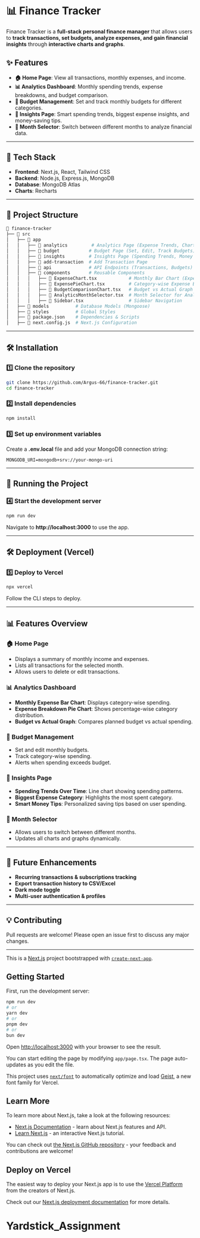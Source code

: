 # 📊 Finance Tracker

Finance Tracker is a **full-stack personal finance manager** that allows users to **track transactions, set budgets, analyze expenses, and gain financial insights** through **interactive charts and graphs**.

## ✨ Features

- **🏠 Home Page**: View all transactions, monthly expenses, and income.
- **📊 Analytics Dashboard**: Monthly spending trends, expense breakdowns, and budget comparison.
- **🎯 Budget Management**: Set and track monthly budgets for different categories.
- **📑 Insights Page**: Smart spending trends, biggest expense insights, and money-saving tips.
- **📅 Month Selector**: Switch between different months to analyze financial data.

---

## 🚀 Tech Stack

- **Frontend**: Next.js, React, Tailwind CSS
- **Backend**: Node.js, Express.js, MongoDB
- **Database**: MongoDB Atlas
- **Charts**: Recharts

---

## 📂 Project Structure

```bash
📂 finance-tracker
├── 📂 src
│   ├── 📂 app
│   │   ├── 📂 analytics         # Analytics Page (Expense Trends, Charts)
│   │   ├── 📂 budget           # Budget Page (Set, Edit, Track Budgets)
│   │   ├── 📂 insights         # Insights Page (Spending Trends, Money Tips)
│   │   ├── 📂 add-transaction  # Add Transaction Page
│   │   ├── 📂 api              # API Endpoints (Transactions, Budgets)
│   │   ├── 📂 components       # Reusable Components
│   │   │   ├── 📜 ExpenseChart.tsx            # Monthly Bar Chart (Expenses)
│   │   │   ├── 📜 ExpensePieChart.tsx         # Category-wise Expense Breakdown
│   │   │   ├── 📜 BudgetComparisonChart.tsx   # Budget vs Actual Graph
│   │   │   ├── 📜 AnalyticsMonthSelector.tsx  # Month Selector for Analytics
│   │   │   ├── 📜 Sidebar.tsx                 # Sidebar Navigation
│   ├── 📂 models          # Database Models (Mongoose)
│   ├── 📂 styles          # Global Styles
│   ├── 📜 package.json    # Dependencies & Scripts
│   ├── 📜 next.config.js  # Next.js Configuration
```

---

## 🛠 Installation

### 1️⃣ Clone the repository
```bash
git clone https://github.com/Argus-66/finance-tracker.git
cd finance-tracker
```

### 2️⃣ Install dependencies
```bash
npm install
```

### 3️⃣ Set up environment variables
Create a **.env.local** file and add your MongoDB connection string:
```plaintext
MONGODB_URI=mongodb+srv://your-mongo-uri
```

---

## 🚀 Running the Project

### 4️⃣ Start the development server
```bash
npm run dev
```
Navigate to **http://localhost:3000** to use the app.

---

## 🛠 Deployment (Vercel)

### 5️⃣ Deploy to Vercel
```bash
npx vercel
```
Follow the CLI steps to deploy.

---

## 📊 Features Overview

### 🏠 Home Page
- Displays a summary of monthly income and expenses.
- Lists all transactions for the selected month.
- Allows users to delete or edit transactions.

### 📊 Analytics Dashboard
- **Monthly Expense Bar Chart**: Displays category-wise spending.
- **Expense Breakdown Pie Chart**: Shows percentage-wise category distribution.
- **Budget vs Actual Graph**: Compares planned budget vs actual spending.

### 🎯 Budget Management
- Set and edit monthly budgets.
- Track category-wise spending.
- Alerts when spending exceeds budget.

### 📑 Insights Page
- **Spending Trends Over Time**: Line chart showing spending patterns.
- **Biggest Expense Category**: Highlights the most spent category.
- **Smart Money Tips**: Personalized saving tips based on user spending.

### 📅 Month Selector
- Allows users to switch between different months.
- Updates all charts and graphs dynamically.

---

## 🎯 Future Enhancements
- **Recurring transactions & subscriptions tracking**
- **Export transaction history to CSV/Excel**
- **Dark mode toggle**
- **Multi-user authentication & profiles**

---

## 💡 Contributing
Pull requests are welcome! Please open an issue first to discuss any major changes.

---









This is a [Next.js](https://nextjs.org) project bootstrapped with [`create-next-app`](https://nextjs.org/docs/app/api-reference/cli/create-next-app).

## Getting Started

First, run the development server:

```bash
npm run dev
# or
yarn dev
# or
pnpm dev
# or
bun dev
```

Open [http://localhost:3000](http://localhost:3000) with your browser to see the result.

You can start editing the page by modifying `app/page.tsx`. The page auto-updates as you edit the file.

This project uses [`next/font`](https://nextjs.org/docs/app/building-your-application/optimizing/fonts) to automatically optimize and load [Geist](https://vercel.com/font), a new font family for Vercel.

## Learn More

To learn more about Next.js, take a look at the following resources:

- [Next.js Documentation](https://nextjs.org/docs) - learn about Next.js features and API.
- [Learn Next.js](https://nextjs.org/learn) - an interactive Next.js tutorial.

You can check out [the Next.js GitHub repository](https://github.com/vercel/next.js) - your feedback and contributions are welcome!

## Deploy on Vercel

The easiest way to deploy your Next.js app is to use the [Vercel Platform](https://vercel.com/new?utm_medium=default-template&filter=next.js&utm_source=create-next-app&utm_campaign=create-next-app-readme) from the creators of Next.js.

Check out our [Next.js deployment documentation](https://nextjs.org/docs/app/building-your-application/deploying) for more details.
# Yardstick_Assignment
